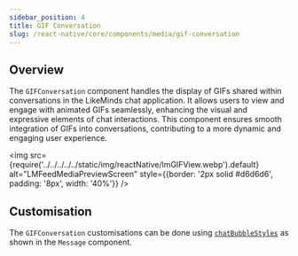```yaml
---
sidebar_position: 4
title: GIF Conversation
slug: /react-native/core/components/media/gif-conversation
---
```


## Overview

The `GIFConversation` component handles the display of GIFs shared within conversations in the LikeMinds chat application. It allows users to view and engage with animated GIFs seamlessly, enhancing the visual and expressive elements of chat interactions. This component ensures smooth integration of GIFs into conversations, contributing to a more dynamic and engaging user experience.

<img
src={require('../../../../../static/img/reactNative/lmGIFView.webp').default}
alt="LMFeedMediaPreviewScreen"
style={{border: '2px solid #d6d6d6', padding: '8px', width: '40%'}}
/>

## Customisation

The `GIFConversation` customisations can be done using [`chatBubbleStyles`](../Message/LMChatroomMessage.md/#customisations) as shown in the `Message` component.
